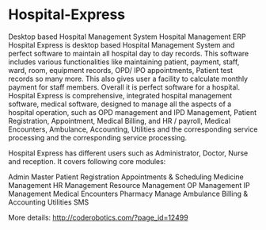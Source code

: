 # Hospital-Express
Desktop based Hospital Management System
Hospital Management ERP
Hospital Express is desktop based Hospital Management System and perfect software to maintain all hospital day to day records. This software includes various functionalities like maintaining patient, payment, staff, ward, room, equipment records, OPD/ IPO appointments, Patient test records so many more. This also gives user a facility to calculate monthly payment for staff members. Overall it is perfect software for a hospital. Hospital Express is comprehensive, integrated hospital management software, medical software, designed to manage all the aspects of a hospital operation, such as OPD management and IPD Management, Patient Registration, Appointment, Medical Billing, and HR / payroll, Medical Encounters, Ambulance, Accounting, Utilities and the corresponding service processing and the corresponding service processing.

Hospital Express has different users such as Administrator, Doctor, Nurse and reception. It covers following core modules:

Admin
Master
Patient Registration
Appointments & Scheduling
Medicine Management
HR Management
Resource Management
OP Management
IP Management
Medical Encounters
Pharmacy
Manage Ambulance
Billing & Accounting
Utilities
SMS

More details:
http://coderobotics.com/?page_id=12499
